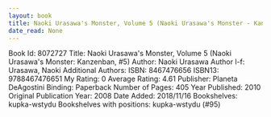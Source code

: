 ```yaml
---
layout: book
title: Naoki Urasawa's Monster, Volume 5 (Naoki Urasawa's Monster - Kanzenban,  no. 5)
date_read: None
---
```


Book Id: 8072727
Title: Naoki Urasawa's Monster, Volume 5 (Naoki Urasawa's Monster: Kanzenban, #5)
Author: Naoki Urasawa
Author l-f: Urasawa, Naoki
Additional Authors: 
ISBN: 8467476656
ISBN13: 9788467476651
My Rating: 0
Average Rating: 4.61
Publisher: Planeta DeAgostini
Binding: Paperback
Number of Pages: 405
Year Published: 2010
Original Publication Year: 2008
Date Added: 2018/11/16
Bookshelves: kupka-wstydu
Bookshelves with positions: kupka-wstydu (#95)

